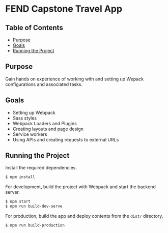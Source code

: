 # FEND Capstone Travel App

## Table of Contents
* [Purpose](#purpose)
* [Goals](#goals)
* [Running the Project](#running-the-project)

## Purpose
Gain hands on experience of working with and setting up Wepack configurations and associated tasks.

## Goals
* Setting up Webpack
* Sass styles
* Webpack Loaders and Plugins
* Creating layouts and page design
* Service workers
* Using APIs and creating requests to external URLs

## Running the Project
Install the required dependencies.
```sh
$ npm install
```

For development, build the project with Webpack and start the backend server.
```sh
$ npm start
$ npm run build-dev-serve
```

For production, build the app and deploy contents from the `dist/` directory.
```sh
$ npm run build-production
```
